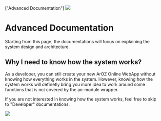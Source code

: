 ["Advanced Documentation"]
<img class="ts fluid image" src="img/advdoc.png">
# Advanced Documentation
Starting from this page, the documentations will focus on explaining the system design and architecture.

## Why I need to know how the system works?
As a developer, you can still create your new ArOZ Online WebApp without knowing how everything works in the system. However, knowing how the system works will definetly bring you more idea to work around some functions that is not covered by the ao-module wrapper. 

If you are not interested in knowing how the system works, feel free to skip to "Developer" documentations.

![](img/5/advdoc.png)